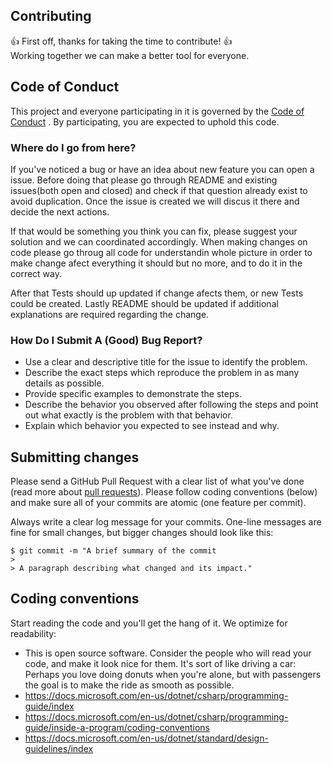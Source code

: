 ## Contributing

👍 First off, thanks for taking the time to contribute! 👍<br>
Working together we can make a better tool for everyone.

## Code of Conduct

This project and everyone participating in it is governed by the [Code of Conduct](CODE_OF_CONDUCT.md) . By participating, you are expected to uphold this code.

### Where do I go from here?

If you've noticed a bug or have an idea about new feature you can open a issue.
Before doing that please go through README and existing issues(both open and closed) and check if that question already exist to avoid duplication.
Once the issue is created we will discus it there and decide the next actions.

If that would be something you think you can fix, please suggest your solution and we can coordinated accordingly.
When making changes on code please go throug all code for understandin whole picture in order to make change afect everything it should but no more, and to do it in the correct way.

After that Tests should up updated if change afects them, or new Tests could be created.
Lastly README should be updated if additional explanations are required regarding the change.

### How Do I Submit A (Good) Bug Report?
- Use a clear and descriptive title for the issue to identify the problem.
- Describe the exact steps which reproduce the problem in as many details as possible.
- Provide specific examples to demonstrate the steps. 
- Describe the behavior you observed after following the steps and point out what exactly is the problem with that behavior.
- Explain which behavior you expected to see instead and why.

## Submitting changes

Please send a GitHub Pull Request with a clear list of what you've done (read more about [pull requests](https://help.github.com/articles/about-pull-requests/)). Please follow coding conventions (below) and make sure all of your commits are atomic (one feature per commit).

Always write a clear log message for your commits. One-line messages are fine for small changes, but bigger changes should look like this:

    $ git commit -m "A brief summary of the commit
    > 
    > A paragraph describing what changed and its impact."

## Coding conventions

Start reading the code and you'll get the hang of it. We optimize for readability:

  * This is open source software. Consider the people who will read your code, and make it look nice for them. It's sort of like driving a car: Perhaps you love doing donuts when you're alone, but with passengers the goal is to make the ride as smooth as possible.
  * https://docs.microsoft.com/en-us/dotnet/csharp/programming-guide/index
  * https://docs.microsoft.com/en-us/dotnet/csharp/programming-guide/inside-a-program/coding-conventions
  * https://docs.microsoft.com/en-us/dotnet/standard/design-guidelines/index
